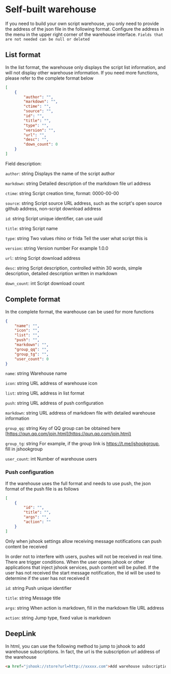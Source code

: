 # Self-built warehouse

If you need to build your own script warehouse, you only need to provide the address of the json file in the following format. Configure the address in the menu in the upper right corner of the warehouse interface. `Fields that are not needed can be null or deleted`

## List format

In the list format, the warehouse only displays the script list information, and will not display other warehouse information. If you need more functions, please refer to the complete format below

```json
[
    {
        "author": "",
        "markdown": "",
        "ctime": "",
        "source": "",
        "id": "",
        "title": "",
        "type": "",
        "version": "",
        "url": "",
        "desc": "",
        "down_count": 0
    }
]
```

Field description:

`author`: string Displays the name of the script author

`markdown`: string Detailed description of the markdown file url address

`ctime`: string Script creation time, format: 0000-00-00

`source`: string Script source URL address, such as the script's open source github address, non-script download address

`id`: string Script unique identifier, can use uuid

`title`: string Script name

`type`: string Two values ​​rhino or frida Tell the user what script this is

`version`: string Version number For example 1.0.0

`url`: string Script download address

`desc`: string Script description, controlled within 30 words, simple description, detailed description written in markdown

`down_count`: int Script download count

## Complete format

In the complete format, the warehouse can be used for more functions

```json
{
    "name": "",
    "icon": "",
    "list": "",
    "push": "",
    "markdown": "",
    "group_qq": "",
    "group_tg": "",
    "user_count": 0
}
```

`name`: string Warehouse name

`icon`: string URL address of warehouse icon

`list`: string URL address in list format

`push`: string URL address of push configuration

`markdown`: string URL address of markdown file with detailed warehouse information

`group_qq`: string Key of QQ group can be obtained here [https://qun.qq.com/join.html](https://qun.qq.com/join.html)

`group_tg`: string For example, if the group link is https://t.me/jshookgroup, fill in jshookgroup

`user_count`: int Number of warehouse users

### Push configuration

If the warehouse uses the full format and needs to use push, the json format of the push file is as follows

```json
[
    {
        "id": "",
        "title": "",
        "args": "",
        "action": ""
    }
]
```

Only when jshook settings allow receiving message notifications can push content be received

In order not to interfere with users, pushes will not be received in real time. There are trigger conditions. When the user opens jshook or other applications that inject jshook services, push content will be pulled. If the user has not received the start message notification, the id will be used to determine if the user has not received it

`id`: string Push unique identifier

`title`: string Message title

`args`: string When action is markdown, fill in the markdown file URL address

`action`: string Jump type, fixed value is markdown

## DeepLink

In html, you can use the following method to jump to jshook to add warehouse subscriptions. In fact, the url is the subscription url address of the warehouse

```html
<a href="jshook://store?url=http://xxxxx.com">Add warehouse subscription</>
```
